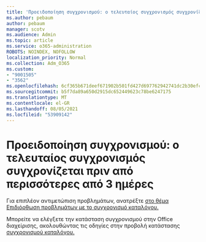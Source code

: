 ```yaml
---
title: 'Προειδοποίηση συγχρονισμού: ο τελευταίος συγχρονισμός συγχρονίζεται πριν από περισσότερες από 3 ημέρες'
ms.author: pebaum
author: pebaum
manager: scotv
ms.audience: Admin
ms.topic: article
ms.service: o365-administration
ROBOTS: NOINDEX, NOFOLLOW
localization_priority: Normal
ms.collection: Adm_O365
ms.custom:
- "9001505"
- "3562"
ms.openlocfilehash: 6cf365b671deef671902b501fd427d697762942741dc2b30efc97b953c5e1878
ms.sourcegitcommit: b5f7da89a650d2915dc652449623c78be6247175
ms.translationtype: MT
ms.contentlocale: el-GR
ms.lasthandoff: 08/05/2021
ms.locfileid: "53909142"
---
```

# <a name="sync-warning-last-synced-more-than-3-days-ago"></a>Προειδοποίηση συγχρονισμού: ο τελευταίος συγχρονισμός συγχρονίζεται πριν από περισσότερες από 3 ημέρες

Για επιπλέον αντιμετώπιση προβλημάτων, ανατρέξτε [στο θέμα Επιδιόρθωση προβλημάτων με το συγχρονισμό καταλόγου.](https://docs.microsoft.com/office365/enterprise/fix-problems-with-directory-synchronization)

Μπορείτε να ελέγξετε την κατάσταση συγχρονισμού στην Office διαχείρισης, ακολουθώντας τις οδηγίες στην προβολή κατάστασης [συγχρονισμού καταλόγου.](https://docs.microsoft.com/office365/enterprise/view-directory-synchronization-status)

